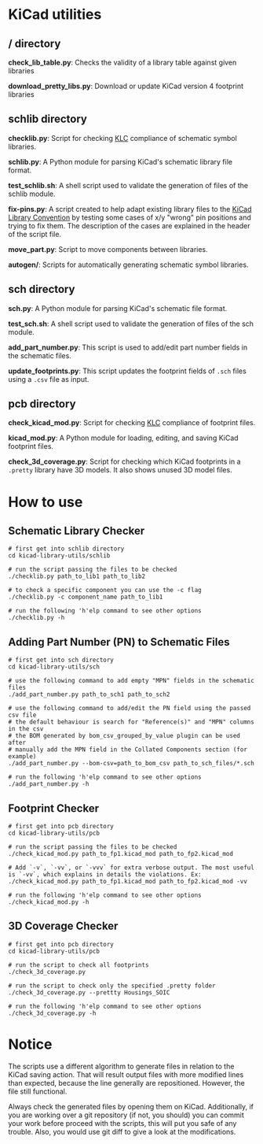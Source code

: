 
KiCad utilities
===============

## / directory

**check_lib_table.py**: Checks the validity of a library table against given libraries

**download_pretty_libs.py**: Download or update KiCad version 4 footprint libraries

## schlib directory

**checklib.py**: Script for checking [KLC][] compliance of schematic symbol libraries.

**schlib.py**: A Python module for parsing KiCad's schematic library file format.

**test_schlib.sh**: A shell script used to validate the generation of files of the schlib module.

**fix-pins.py**: A script created to help adapt existing library files to the [KiCad Library Convention][KLC] by testing some cases of x/y "wrong" pin positions and trying to fix them. The description of the cases are explained in the header of the script file.

**move_part.py**: Script to move components between libraries.

**autogen/**: Scripts for automatically generating schematic symbol libraries.

## sch directory

**sch.py**: A Python module for parsing KiCad's schematic file format.

**test_sch.sh**: A shell script used to validate the generation of files of the sch module.

**add_part_number.py**: This script is used to add/edit part number fields in the schematic files.

**update_footprints.py**: This script updates the footprint fields of `.sch` files using a `.csv` file as input.

## pcb directory

**check_kicad_mod.py**: Script for checking [KLC][] compliance of footprint files.

**kicad_mod.py**: A Python module for loading, editing, and saving KiCad footprint files.

**check_3d_coverage.py**: Script for checking which KiCad footprints in a `.pretty` library have 3D models. It also shows unused 3D model files.

[KLC]: http://kicad-pcb.org/libraries/klc/

How to use
==========

## Schematic Library Checker

    # first get into schlib directory
    cd kicad-library-utils/schlib

    # run the script passing the files to be checked
    ./checklib.py path_to_lib1 path_to_lib2

    # to check a specific component you can use the -c flag
    ./checklib.py -c component_name path_to_lib1

    # run the following 'h'elp command to see other options
    ./checklib.py -h

## Adding Part Number (PN) to Schematic Files

    # first get into sch directory
    cd kicad-library-utils/sch

    # use the following command to add empty "MPN" fields in the schematic files
    ./add_part_number.py path_to_sch1 path_to_sch2

    # use the following command to add/edit the PN field using the passed csv file
    # the default behaviour is search for "Reference(s)" and "MPN" columns in the csv
    # the BOM generated by bom_csv_grouped_by_value plugin can be used after
    # manually add the MPN field in the Collated Components section (for example)
    ./add_part_number.py --bom-csv=path_to_bom_csv path_to_sch_files/*.sch

    # run the following 'h'elp command to see other options
    ./add_part_number.py -h


## Footprint Checker

    # first get into pcb directory
    cd kicad-library-utils/pcb

    # run the script passing the files to be checked
    ./check_kicad_mod.py path_to_fp1.kicad_mod path_to_fp2.kicad_mod
    
    # Add `-v`, `-vv`, or `-vvv` for extra verbose output. The most useful is `-vv`, which explains in details the violations. Ex: 
    ./check_kicad_mod.py path_to_fp1.kicad_mod path_to_fp2.kicad_mod -vv

    # run the following 'h'elp command to see other options
    ./check_kicad_mod.py -h


## 3D Coverage Checker

    # first get into pcb directory
    cd kicad-library-utils/pcb

    # run the script to check all footprints
    ./check_3d_coverage.py

    # run the script to check only the specified .pretty folder
    ./check_3d_coverage.py --prettty Housings_SOIC

    # run the following 'h'elp command to see other options
    ./check_3d_coverage.py -h


Notice
======

The scripts use a different algorithm to generate files in relation to the KiCad saving action. That will result output files with more modified lines than expected, because the line generally are repositioned. However, the file still functional.

Always check the generated files by opening them on KiCad. Additionally, if you are working over a git repository (if not, you should) you can commit your work before proceed with the scripts, this will put you safe of any trouble. Also, you would use git diff to give a look at the modifications.
